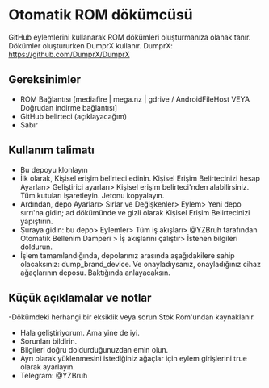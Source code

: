 # Otomatik ROM dökümcüsü
GitHub eylemlerini kullanarak ROM dökümleri oluşturmanıza olanak tanır. Dökümler oluştururken DumprX kullanır. DumprX: https://github.com/DumprX/DumprX

## Gereksinimler
- ROM Bağlantısı [mediafire | mega.nz | gdrive / AndroidFileHost VEYA Doğrudan indirme bağlantısı]
- GitHub belirteci (açıklayacağım)
- Sabır

## Kullanım talimatı
- Bu depoyu klonlayın
- İlk olarak, Kişisel erişim belirteci edinin. Kişisel Erişim Belirtecinizi hesap Ayarları> Geliştirici ayarları> Kişisel erişim belirteci'nden alabilirsiniz. Tüm kutuları işaretleyin. Jetonu kopyalayın.
- Ardından, depo Ayarları> Sırlar ve Değişkenler> Eylem> Yeni depo sırrı'na gidin; ad dökümünde ve gizli olarak Kişisel Erişim Belirtecinizi yapıştırın.
- Şuraya gidin: bu depo> Eylemler> Tüm iş akışları> @YZBruh tarafından Otomatik Bellenim Damperi > İş akışlarını çalıştır> İstenen bilgileri doldurun.
- İşlem tamamlandığında, depolarınız arasında aşağıdakilere sahip olacaksınız: dump_brand_device. Ve onayladıysanız, onayladığınız cihaz ağaçlarının deposu. Baktığında anlayacaksın.

## Küçük açıklamalar ve notlar
-Dökümdeki herhangi bir eksiklik veya sorun Stok Rom'undan kaynaklanır.
- Hala geliştiriyorum. Ama yine de iyi.
- Sorunları bildirin.
- Bilgileri doğru doldurduğunuzdan emin olun.
- Ayrı olarak yüklenmesini istediğiniz ağaçlar için eylem girişlerini true olarak ayarlayın.
- Telegram: @YZBruh
